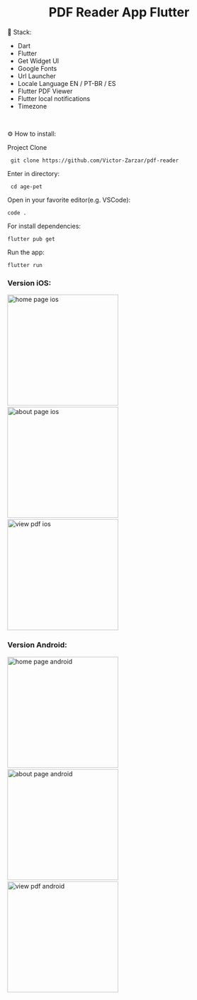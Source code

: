 <h1 align="center" id="header">
 PDF Reader App Flutter
</h1>

🤖 Stack:

- Dart
- Flutter
- Get Widget UI
- Google Fonts
- Url Launcher
- Locale Language EN / PT-BR / ES
- Flutter PDF Viewer
- Flutter local notifications
- Timezone

<br />

⚙️ How to install:

Project Clone

     git clone https://github.com/Victor-Zarzar/pdf-reader

Enter in directory:

     cd age-pet

Open in your favorite editor(e.g. VSCode):

    code .

For install dependencies:

    flutter pub get

Run the app:

    flutter run

### Version iOS:

<img src="assets/imgs/homepageios.png" alt="home page ios" width="250"> &nbsp; &nbsp; &nbsp; <img src="assets/imgs/aboutpageios.png" alt="about page ios" width="250"> &nbsp; &nbsp; &nbsp; <img src="assets/imgs/viewpdfios.png" alt="view pdf ios" width="250">

### Version Android:

<img src="assets/imgs/homepageandroid.png" alt="home page android" width="250"> &nbsp; &nbsp; &nbsp; <img src="assets/imgs/aboutandroid.png" alt="about page android" width="250"> &nbsp; &nbsp; &nbsp; <img src="assets/imgs/viewpdfandroid.png" alt="view pdf android" width="250">

